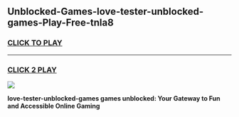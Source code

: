 
## Unblocked-Games-love-tester-unblocked-games-Play-Free-tnla8
<h3>
<a href="https://premium76.site?title=love-tester-unblocked-games&ref=19M">CLICK TO PLAY</a></h3>
<hr>

<h3>
<a href="https://premium76.site?title=love-tester-unblocked-games&ref=19M">CLICK 2 PLAY</a>
  
</h3>

<a href="https://premium76.site?title=love-tester-unblocked-games&ref=19M"><img src="https://clearcache.store/games.png"></a>


**love-tester-unblocked-games games unblocked: Your Gateway to Fun and Accessible Online Gaming**
